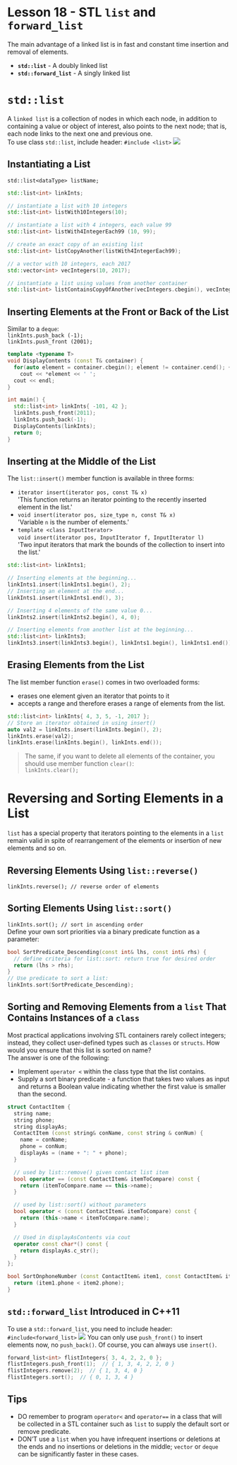 # Lesson 18 - STL `list` and `forward_list`
The main advantage of a linked list is in fast and constant time insertion and removal of elements.
* **`std::list`** - A doubly linked list 
* **`std::forward_list`** - A singly linked list 

# `std::list`
A `linked list` is a collection of nodes in which each node, in addition to containing a value or object of interest, also points to the next node; that is, each node links to the next one and previous one.  
To use class `std::list`, include header: `#include <list>`
![](https://github.com/Huixxi/Fast-C-plus-plus/blob/master/images/list.png)

## Instantiating a List
`std::list<dataType> listName;`
```c++
std::list<int> linkInts;

// instantiate a list with 10 integers
std::list<int> listWith10Integers(10);

// instantiate a list with 4 integers, each value 99
std::list<int> listWith4IntegerEach99 (10, 99);

// create an exact copy of an existing list
std::list<int> listCopyAnother(listWith4IntegerEach99);

// a vector with 10 integers, each 2017
std::vector<int> vecIntegers(10, 2017);

// instantiate a list using values from another container
std::list<int> listContainsCopyOfAnother(vecIntegers.cbegin(), vecIntegers.cend());
```

## Inserting Elements at the Front or Back of the List
Similar to a `deque`:  
`linkInts.push_back (-1);`   
`linkInts.push_front (2001);` 
```c++
template <typename T>
void DisplayContents (const T& container) {
  for(auto element = container.cbegin(); element != container.cend(); ++element)
    cout << *element << ' ';
  cout << endl;
}

int main() {
  std::list<int> linkInts{ -101, 42 };
  linkInts.push_front(2011);
  linkInts.push_back(-1);
  DisplayContents(linkInts);
  return 0;
}
```

## Inserting at the Middle of the List
The `list::insert()` member function is available in three forms:
* `iterator insert(iterator pos, const T& x)`  
'This function returns an iterator pointing to the recently inserted element in the list.'
* `void insert(iterator pos, size_type n, const T& x)`  
'Variable `n` is the number of elements.'
* `template <class InputIterator>`  
  `void insert(iterator pos, InputIterator f, InputIterator l)`  
'Two input iterators that mark the bounds of the collection to insert into the list.'

```c++
std::list<int> linkInts1;

// Inserting elements at the beginning...
linkInts1.insert(linkInts1.begin(), 2);
// Inserting an element at the end...
linkInts1.insert(linkInts1.end(), 3);

// Inserting 4 elements of the same value 0... 
linkInts2.insert(linkInts2.begin(), 4, 0);

// Inserting elements from another list at the beginning...
std::list<int> linkInts3;
linkInts3.insert(linkInts3.begin(), linkInts1.begin(), linkInts1.end());
```

## Erasing Elements from the List
The list member function `erase()` comes in two overloaded forms: 
* erases one element given an iterator that points to it 
* accepts a range and therefore erases a range of elements from the list.
```c++
std::list<int> linkInts{ 4, 3, 5, -1, 2017 };
// Store an iterator obtained in using insert()
auto val2 = linkInts.insert(linkInts.begin(), 2);
linkInts.erase(val2);
linkInts.erase(linkInts.begin(), linkInts.end());
```
> The same, if you want to delete all elements of the container, you should use member function `clear()`:  
`linkInts.clear();`

# Reversing and Sorting Elements in a List
`list` has a special property that iterators pointing to the elements in a `list` remain valid in spite of rearrangement of the elements or insertion of new elements and so on.

## Reversing Elements Using `list::reverse()`
`linkInts.reverse(); // reverse order of elements`

## Sorting Elements Using `list::sort()`
`linkInts.sort(); // sort in ascending order`  
Define your own sort priorities via a binary predicate function as a parameter:  
```c++
bool SortPredicate_Descending(const int& lhs, const int& rhs) {
  // define criteria for list::sort: return true for desired order 
  return (lhs > rhs);
}
// Use predicate to sort a list: 
linkInts.sort(SortPredicate_Descending);
```

## Sorting and Removing Elements from a `list` That Contains Instances of a `class`
Most practical applications involving STL containers rarely collect integers; instead, they collect user-defined types such as `classes` or `structs`.
How would you ensure that this list is sorted on name?  
The answer is one of the following: 
* Implement `operator <` within the class type that the list contains.
* Supply a sort binary predicate - a function that takes two values as input and returns a Boolean value indicating whether the first value is smaller than the second.

```c++
struct ContactItem { 
  string name;
  string phone;
  string displayAs;
  ContactItem (const string& conName, const string & conNum) {
    name = conName;
    phone = conNum;
    displayAs = (name + ": " + phone); 
  }

  // used by list::remove() given contact list item 
  bool operator == (const ContactItem& itemToCompare) const {
    return (itemToCompare.name == this->name);
  }

  // used by list::sort() without parameters
  bool operator < (const ContactItem& itemToCompare) const {
    return (this->name < itemToCompare.name); 
  }

  // Used in displayAsContents via cout
  operator const char*() const {
    return displayAs.c_str(); 
  }
};

bool SortOnphoneNumber (const ContactItem& item1, const ContactItem& item2) {
  return (item1.phone < item2.phone);
}
```

## `std::forward_list` Introduced in C++11
To use a `std::forward_list`, you need to include header: `#include<forward_list>`
![](https://github.com/Huixxi/Fast-C-plus-plus/blob/master/images/forward_list.png)
You can only use `push_front()` to insert elements now, no `push_back()`. Of course, you can always use `insert()`.
```c++
forward_list<int> flistIntegers{ 3, 4, 2, 2, 0 };
flistIntegers.push_front(1);  // { 1, 3, 4, 2, 2, 0 }
flistIntegers.remove(2);  // { 1, 3, 4, 0 }
flistIntegers.sort();  // { 0, 1, 3, 4 }
```

## Tips
* DO remember to program `operator<` and `operator==` in a class that will be collected in a STL container such as `list` to supply the default sort or remove predicate.
* DON’T use a `list` when you have infrequent insertions or deletions at the ends and no insertions or deletions in the middle; `vector` or `deque` can be significantly faster in these cases.


